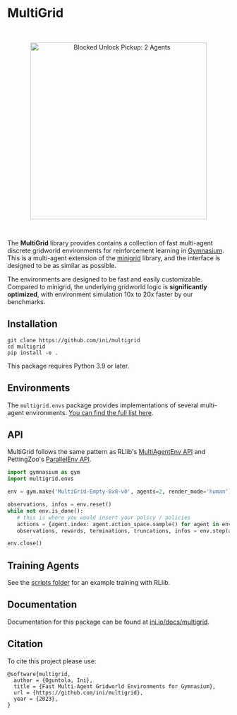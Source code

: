# MultiGrid

<br/>
<p align="center">
  <img src="https://i.imgur.com/usbavAh.gif" width=400 alt="Blocked Unlock Pickup: 2 Agents">
</p>
<br/>

The **MultiGrid** library provides contains a collection of fast multi-agent discrete gridworld environments for reinforcement learning in [Gymnasium](https://github.com/Farama-Foundation/Gymnasium). This is a multi-agent extension of the [minigrid](https://github.com/Farama-Foundation/Minigrid) library, and the interface is designed to be as similar as possible.

The environments are designed to be fast and easily customizable. Compared to minigrid, the underlying gridworld logic is **significantly optimized**, with environment simulation 10x to 20x faster by our benchmarks.

## Installation

    git clone https://github.com/ini/multigrid
    cd multigrid
    pip install -e .

This package requires Python 3.9 or later.

## Environments

The `multigrid.envs` package provides implementations of several multi-agent environments. [You can find the full list here](https://ini.io/docs/multigrid/multigrid.envs).

## API

MultiGrid follows the same pattern as RLlib's [MultiAgentEnv API](https://docs.ray.io/en/latest/rllib/rllib-env.html#multi-agent-and-hierarchical) and PettingZoo's [ParallelEnv API](https://pettingzoo.farama.org/api/parallel/).

```python
import gymnasium as gym
import multigrid.envs

env = gym.make('MultiGrid-Empty-8x8-v0', agents=2, render_mode='human')

observations, infos = env.reset()
while not env.is_done():
   # this is where you would insert your policy / policies
   actions = {agent.index: agent.action_space.sample() for agent in env.agents}
   observations, rewards, terminations, truncations, infos = env.step(actions)

env.close()
```

## Training Agents

See the [scripts folder](./scripts) for an example training with RLlib. 

## Documentation

Documentation for this package can be found at [ini.io/docs/multigrid](https://ini.io/docs/multigrid).

## Citation

To cite this project please use:

```
@software{multigrid,
  author = {Oguntola, Ini},
  title = {Fast Multi-Agent Gridworld Environments for Gymnasium},
  url = {https://github.com/ini/multigrid},
  year = {2023},
}
```
